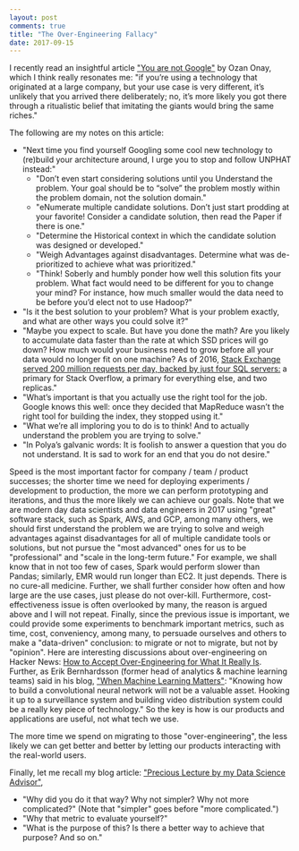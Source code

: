 ```yaml
---
layout: post
comments: true
title: "The Over-Engineering Fallacy"
date: 2017-09-15
---
```


I recently read an insightful article ["You are not Google"](https://blog.bradfieldcs.com/you-are-not-google-84912cf44afb) by Ozan Onay, which I think really resonates me: "if you’re using a technology that originated at a large company, but your use case is very different, it’s unlikely that you arrived there deliberately; no, it’s more likely you got there through a ritualistic belief that imitating the giants would bring the same riches."

The following are my notes on this article:

- "Next time you find yourself Googling some cool new technology to (re)build your architecture around, I urge you to stop and follow UNPHAT instead:"
  * "Don’t even start considering solutions until you Understand the problem. Your goal should be to “solve” the problem mostly within the problem domain, not the solution domain."
  * "eNumerate multiple candidate solutions. Don’t just start prodding at your favorite!
Consider a candidate solution, then read the Paper if there is one."
  * "Determine the Historical context in which the candidate solution was designed or developed."
  * "Weigh Advantages against disadvantages. Determine what was de-prioritized to achieve what was prioritized."
  * "Think! Soberly and humbly ponder how well this solution fits your problem. What fact would need to be different for you to change your mind? For instance, how much smaller would the data need to be before you’d elect not to use Hadoop?"
- "Is it the best solution to your problem? What is your problem exactly, and what are other ways you could solve it?"
- "Maybe you expect to scale. But have you done the math? Are you likely to accumulate data faster than the rate at which SSD prices will go down? How much would your business need to grow before all your data would no longer fit on one machine? As of 2016, [Stack Exchange served 200 million requests per day, backed by just four SQL servers:](https://nickcraver.com/blog/2016/02/17/stack-overflow-the-architecture-2016-edition/) a primary for Stack Overflow, a primary for everything else, and two replicas."
- "What’s important is that you actually use the right tool for the job. Google knows this well: once they decided that MapReduce wasn’t the right tool for building the index, they stopped using it."
- "What we’re all imploring you to do is to think! And to actually understand the problem you are trying to solve."
- "In Polya’s galvanic words: It is foolish to answer a question that you do not understand. It is sad to work for an end that you do not desire."

Speed is the most important factor for company / team / product successes; the shorter time we need for deploying experiments / development to production, the more we can perform prototyping and iterations, and thus the more likely we can achieve our goals. Note that we are modern day data scientists and data engineers in 2017 using "great" software stack, such as Spark, AWS, and GCP, among many others, we should first understand the problem we are trying to solve and weigh advantages against disadvantages for all of multiple candidate tools or solutions, but not pursue the "most advanced" ones for us to be "professional" and "scale in the long-term future." For example, we shall know that in not too few of cases, Spark would perform slower than Pandas; similarly, EMR would run longer than EC2. It just depends. There is no cure-all medicine. Further, we shall further consider how often and how large are the use cases, just please do not over-kill. Furthermore, cost-effectiveness issue is often overlooked by many, the reason is argued above and I will not repeat. Finally, since the previous issue is important, we could provide some experiments to benchmark important metrics, such as time, cost, conveniency, among many, to persuade ourselves and others to make a "data-driven" conclusion: to migrate or not to migrate, but not by "opinion". Here are interesting discussions about over-engineering on Hacker News: [How to Accept Over-Engineering for What It Really Is](https://news.ycombinator.com/item?id=12766174). Further, as Erik Bernhardsson (former head of analytics & machine learning teams) said in his blog, ["When Machine Learning Matters"](https://erikbern.com/2016/08/05/when-machine-learning-matters.html): "Knowing how to build a convolutional neural network will not be a valuable asset. Hooking it up to a surveillance system and building video distribution system could be a really key piece of technology." So the key is how is our products and applications are useful, not what tech we use. 

The more time we spend on migrating to those "over-engineering", the less likely we can get better and better by letting our products interacting with the real-world users.

Finally, let me recall my blog article: ["Precious Lecture by my Data Science Advisor"](https://bowen0701.github.io/blog/2016/02/13/data-science-advisor), 

- "Why did you do it that way? Why not simpler? Why not more complicated?" (Note that "simpler" goes before "more complicated.")
- "Why that metric to evaluate yourself?"
- "What is the purpose of this? Is there a better way to achieve that purpose? And so on."
